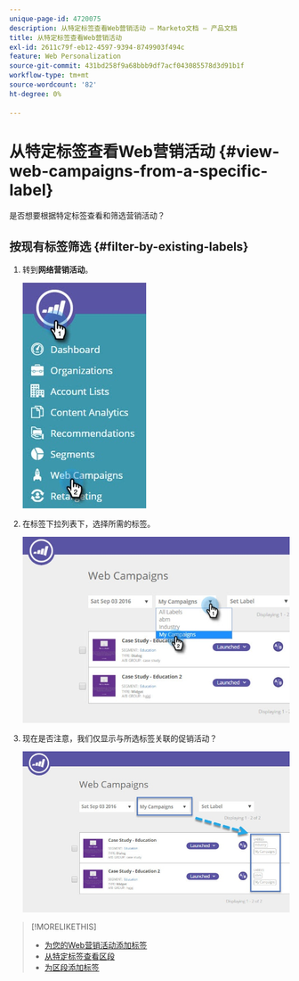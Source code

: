 ```yaml
---
unique-page-id: 4720075
description: 从特定标签查看Web营销活动 — Marketo文档 — 产品文档
title: 从特定标签查看Web营销活动
exl-id: 2611c79f-eb12-4597-9394-8749903f494c
feature: Web Personalization
source-git-commit: 431bd258f9a68bbb9df7acf043085578d3d91b1f
workflow-type: tm+mt
source-wordcount: '82'
ht-degree: 0%

---
```


# 从特定标签查看Web营销活动 {#view-web-campaigns-from-a-specific-label}

是否想要根据特定标签查看和筛选营销活动？

## 按现有标签筛选 {#filter-by-existing-labels}

1. 转到&#x200B;**网络营销活动**。

   ![](assets/web-campaigns-hand-4.jpg)

1. 在标签下拉列表下，选择所需的标签。

   ![](assets/web-campaigns-my-campaigns-dropdown-1.jpg)

1. 现在是否注意，我们仅显示与所选标签关联的促销活动？

   ![](assets/web-campaigns-label-showing-1.jpg)

>[!MORELIKETHIS]
>
>* [为您的Web营销活动添加标签](/help/marketo/product-docs/web-personalization/working-with-web-campaigns/label-your-web-campaigns.md)
>* [从特定标签查看区段](/help/marketo/product-docs/web-personalization/using-web-segments/view-segments-from-a-specific-label.md)
>* [为区段添加标签](/help/marketo/product-docs/web-personalization/using-web-segments/label-your-segment.md)
